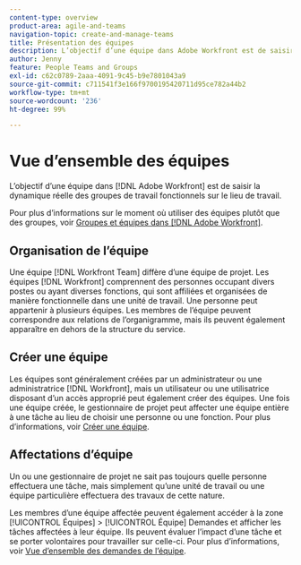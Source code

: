 ```yaml
---
content-type: overview
product-area: agile-and-teams
navigation-topic: create-and-manage-teams
title: Présentation des équipes
description: L’objectif d’une équipe dans Adobe Workfront est de saisir la dynamique réelle des groupes de travail fonctionnels sur le lieu de travail.
author: Jenny
feature: People Teams and Groups
exl-id: c62c0789-2aaa-4091-9c45-b9e7801043a9
source-git-commit: c711541f3e166f9700195420711d95ce782a44b2
workflow-type: tm+mt
source-wordcount: '236'
ht-degree: 99%

---
```


# Vue d’ensemble des équipes

<!-- Audited: 01/2024 -->

L’objectif d’une équipe dans [!DNL Adobe Workfront] est de saisir la dynamique réelle des groupes de travail fonctionnels sur le lieu de travail.

Pour plus d’informations sur le moment où utiliser des équipes plutôt que des groupes, voir [Groupes et équipes dans  [!DNL Adobe Workfront]](../../people-teams-and-groups/work-with-groups-and-teams/understanding-differences-and-similarities-between-groups-and-teams.md).

## Organisation de l’équipe

Une équipe [!DNL Workfront Team] diffère d’une équipe de projet. Les équipes [!DNL Workfront] comprennent des personnes occupant divers postes ou ayant diverses fonctions, qui sont affiliées et organisées de manière fonctionnelle dans une unité de travail. Une personne peut appartenir à plusieurs équipes. Les membres de l’équipe peuvent correspondre aux relations de l’organigramme, mais ils peuvent également apparaître en dehors de la structure du service.

## Créer une équipe

Les équipes sont généralement créées par un administrateur ou une administratrice [!DNL Workfront], mais un utilisateur ou une utilisatrice disposant d’un accès approprié peut également créer des équipes. Une fois une équipe créée, le gestionnaire de projet peut affecter une équipe entière à une tâche au lieu de choisir une personne ou une fonction. Pour plus d’informations, voir [Créer une équipe](/help/quicksilver/people-teams-and-groups/create-and-manage-teams/create-a-team.md).

## Affectations d’équipe

Un ou une gestionnaire de projet ne sait pas toujours quelle personne effectuera une tâche, mais simplement qu’une unité de travail ou une équipe particulière effectuera des travaux de cette nature.

Les membres d’une équipe affectée peuvent également accéder à la zone [!UICONTROL Équipes] > [!UICONTROL Équipe] Demandes et afficher les tâches affectées à leur équipe. Ils peuvent évaluer l’impact d’une tâche et se porter volontaires pour travailler sur celle-ci. Pour plus d’informations, voir [Vue d’ensemble des demandes de l’équipe](/help/quicksilver/people-teams-and-groups/work-with-team-requests/team-requests-overview.md).
